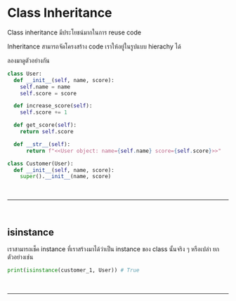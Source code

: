 # Class Inheritance

Class inheritance มีประโยชน์มากในการ reuse code

Inheritance สามารถจัดโครงสร้าง code เราให้อยู่ในรูปแบบ hierachy ได้

ลองมาดูตัวอย่างกัน

```python
class User:
  def __init__(self, name, score):
    self.name = name
    self.score = score

  def increase_score(self):
    self.score += 1

  def get_score(self):
    return self.score

  def __str__(self):
      return f"<<User object: name={self.name} score={self.score}>>"

class Customer(User):
  def __init__(self, name, score):
    super().__init__(name, score)
```

<br><hr><br>

## isinstance

เราสามารถเช็ค instance ที่เราสร้างมาได้ว่าเป็น instance ของ class นั้นจริง ๆ หรือเปล่า ยกตัวอย่างเช่น

```python
print(isinstance(customer_1, User)) # True
```

<br><hr><br>

